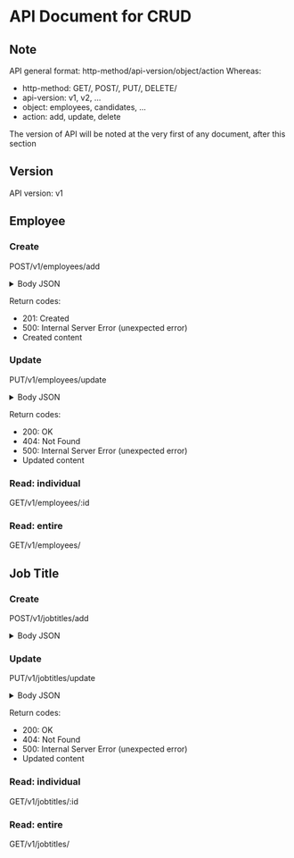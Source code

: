 # API Document for CRUD
## Note
API general format: http-method/api-version/object/action
Whereas:
* http-method: GET/, POST/, PUT/, DELETE/
* api-version: v1, v2, ...
* object: employees, candidates, ...
* action: add, update, delete

The version of API will be noted at the very first of any document, after this section
## Version
API version: v1

## Employee
### Create
POST/v1/employees/add

<details>
  <summary>Body JSON</summary>
  
```
{
  "manager_id": int,
  "first_name": string,
  "last_name": string,
  "national_id": string,
  "employ_type": int,
  "job_title_id": int,
  "salary_coefficient_id": int,
  "birth_date": date,
  "gender": int,
  "marital_status": int,
  "address": string,
  "email": string,
  "contact_id": int
}
```

</details>

Return codes: 
* 201: Created
* 500: Internal Server Error (unexpected error)
* Created content

### Update
PUT/v1/employees/update

<details>
  <summary>Body JSON</summary>
  
```
{
  "employee_id": int,
  "manager_id": int,
  "first_name": string,
  "last_name": string,
  "national_id": string,
  "employ_type": int,
  "job_title_id": int,
  "salary_coefficient_id": int,
  "birth_date": date,
  "gender": int,
  "marital_status": int,
  "address": string,
  "email": string,
  "contact_id": int
}
```

</details>

Return codes:
* 200: OK
* 404: Not Found
* 500: Internal Server Error (unexpected error)
* Updated content

### Read: individual
GET/v1/employees/:id

### Read: entire
GET/v1/employees/

## Job Title
### Create
POST/v1/jobtitles/add

<details>
  <summary>Body JSON</summary>
  
```
{
  "title_name": string
}
```

Return codes:
* 201: Created
* 500: Internal Server Error (unexpected error)
* Created content

</details>

### Update
PUT/v1/jobtitles/update

<details>
  <summary>Body JSON</summary>
  
```
{
  "title_id": int,
  "title_name": string
}
```

</details>

Return codes:
* 200: OK
* 404: Not Found
* 500: Internal Server Error (unexpected error)
* Updated content

### Read: individual
GET/v1/jobtitles/:id

### Read: entire
GET/v1/jobtitles/

